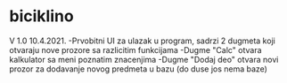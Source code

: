 # biciklino
V 1.0
10.4.2021.
-Prvobitni UI za ulazak u program, sadrzi 2 dugmeta  koji otvaraju nove prozore sa razlicitim funkcijama
-Dugme "Calc" otvara kalkulator sa meni poznatim znacenjima
-Dugme "Dodaj deo" otvara novi prozor za dodavanje novog predmeta u bazu (do duse jos nema baze)
